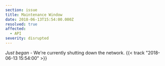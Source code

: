 ```yaml
---
section: issue
title: Maintenance Window
date: 2018-06-13T15:54:00.000Z
resolved: true
affected:
  - API
severity: disrupted
---
```


*Just began* - We're currently shutting down the network. {{< track "2018-06-13 15:54:00" >}}
